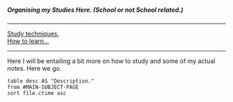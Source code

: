 ##### Organising my Studies Here. (School or not School related.) 
--- 
[Study techniques.](study-techniques.md)    
[How to learn...](how-to-learn.md)    

---
Here I will be entailing a bit more on how to study and some of my actual notes. Here we go. 

```dataview
table desc AS "Description."
from #MAIN-SUBJECT-PAGE 
sort file.ctime asc

```
